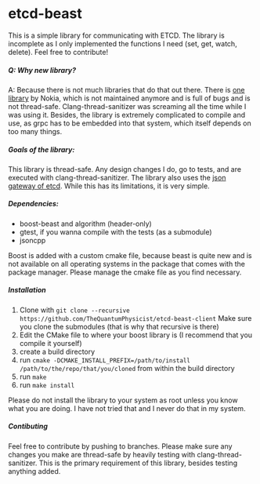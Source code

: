 # etcd-beast

This is a simple library for communicating with ETCD. The library is incomplete as I only implemented the functions I need (set, get, watch, delete). Feel free to contribute!

##### Q: Why new library?

A: Because there is not much libraries that do that out there. There is [one library](https://github.com/nokia/etcd-cpp-apiv3) by Nokia, which is not maintained anymore and is full of bugs and is not thread-safe. Clang-thread-sanitizer was screaming all the time while I was using it. Besides, the library is extremely complicated to compile and use, as grpc has to be embedded into that system, which itself depends on too many things.

##### Goals of the library:
This library is thread-safe. Any design changes I do, go to tests, and are executed with clang-thread-sanitizer. The library also uses the [json gateway of etcd](https://coreos.com/etcd/docs/latest/dev-guide/api_grpc_gateway.html). While this has its limitations, it is very simple.

##### Dependencies:
- boost-beast and algorithm (header-only)
- gtest, if you wanna compile with the tests (as a submodule)
- jsoncpp

Boost is added with a custom cmake file, because beast is quite new and is not available on all operating systems in the package that comes with the package manager. Please manage the cmake file as you find necessary.

##### Installation
1. Clone with 
`git clone --recursive https://github.com/TheQuantumPhysicist/etcd-beast-client`
Make sure you clone the submodules (that is why that recursive is there)
2. Edit the CMake file to where your boost library is (I recommend that you compile it yourself)
3. create a build directory
4. run `cmake -DCMAKE_INSTALL_PREFIX=/path/to/install /path/to/the/repo/that/you/cloned` from within the build directory
5. run `make`
6. run `make install`

Please do not install the library to your system as root unless you know what you are doing. I have not tried that and I never do that in my system.

##### Contibuting
Feel free to contribute by pushing to branches. Please make sure any changes you make are thread-safe by heavily testing with clang-thread-sanitizer. This is the primary requirement of this library, besides testing anything added.
